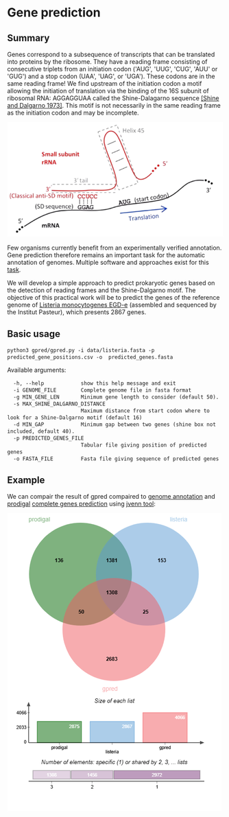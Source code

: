 # Gene prediction


## Summary

Genes correspond to a subsequence of transcripts that can be translated into proteins by the ribosome. They have a reading frame consisting of consecutive triplets from an initiation codon ('AUG', 'UUG', 'CUG', 'AUU' or 'GUG') and a stop codon (UAA', 'UAG', or 'UGA'). These codons are in the same reading frame!
We find upstream of the initiation codon a motif allowing the initiation of translation via the binding of the 16S subunit of ribosomal RNA: AGGAGGUAA called the Shine-Dalagarno sequence [\[Shine and Dalgarno 1973\]](https://www.sciencedirect.com/science/article/pii/0022283673905287). This motif is not necessarily in the same reading frame as the initiation codon and may be incomplete.

![Gene Prediction](assets/gene-prediction.png)

Few organisms currently benefit from an experimentally verified annotation. Gene prediction therefore remains an important task for the automatic annotation of genomes. Multiple software and approaches exist for this [task](https://en.wikipedia.org/wiki/List_of_gene_prediction_software).

We will develop a simple approach to predict prokaryotic genes based on the detection of reading frames and the Shine-Dalgarno motif. The objective of this practical work will be to predict the genes of the reference genome of [Listeria monocytogenes EGD-e](https://www.ncbi.nlm.nih.gov/genome/browse/#!/proteins/159/159660%7CListeria%20monocytogenes%20EGD-e/) (assembled and sequenced by the Institut Pasteur), which presents 2867 genes.


## Basic usage

```
python3 gpred/gpred.py -i data/listeria.fasta -p predicted_gene_positions.csv -o  predicted_genes.fasta 
```

Available arguments:
```
  -h, --help            show this help message and exit
  -i GENOME_FILE        Complete genome file in fasta format
  -g MIN_GENE_LEN       Minimum gene length to consider (default 50).
  -s MAX_SHINE_DALGARNO_DISTANCE
                        Maximum distance from start codon where to look for a Shine-Dalgarno motif (default 16)
  -d MIN_GAP            Minimum gap between two genes (shine box not included, default 40).
  -p PREDICTED_GENES_FILE
                        Tabular file giving position of predicted genes
  -o FASTA_FILE         Fasta file giving sequence of predicted genes
```

## Example

We can compair the result of gpred compaired to [genome annotation](/data/position.csv) and [prodigal](https://github.com/hyattpd/Prodigal) [complete genes prediction](/data/prodigal.csv) using [jvenn tool](https://jvenn.toulouse.inra.fr/app/example.html):

![Test](assets/venn_chart.png)
